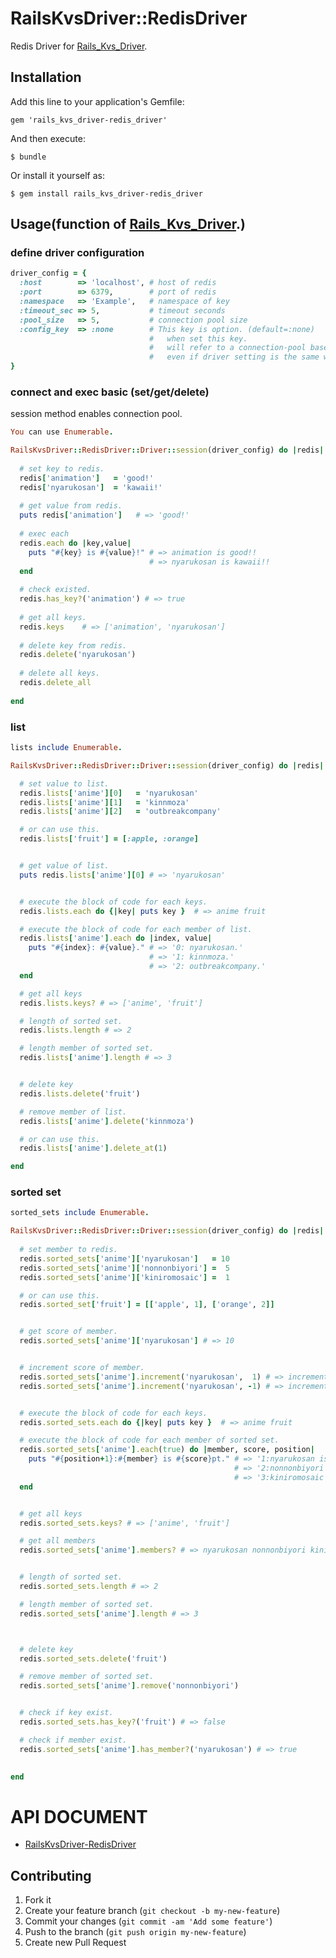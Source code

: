 # RailsKvsDriver::RedisDriver

Redis Driver for [Rails_Kvs_Driver](https://github.com/alfa-jpn/rails-kvs-driver).

## Installation

Add this line to your application's Gemfile:

    gem 'rails_kvs_driver-redis_driver'

And then execute:

    $ bundle

Or install it yourself as:

    $ gem install rails_kvs_driver-redis_driver

## Usage(function of [Rails_Kvs_Driver](https://github.com/alfa-jpn/rails-kvs-driver).)

### define driver configuration
``` ruby
driver_config = {
  :host        => 'localhost', # host of redis
  :port        => 6379,        # port of redis
  :namespace   => 'Example',   # namespace of key
  :timeout_sec => 5,           # timeout seconds
  :pool_size   => 5,           # connection pool size
  :config_key  => :none        # This key is option. (default=:none)
                               #   when set this key.
                               #   will refer to a connection-pool based on config_key,
                               #   even if driver setting is the same without this key.
}
```

### connect and exec basic (set/get/delete)
session method enables connection pool.
``` ruby
You can use Enumerable.

RailsKvsDriver::RedisDriver::Driver::session(driver_config) do |redis|
  
  # set key to redis.
  redis['animation']   = 'good!'
  redis['nyarukosan']  = 'kawaii!'
  
  # get value from redis.
  puts redis['animation']   # => 'good!'
  
  # exec each
  redis.each do |key,value|
    puts "#{key} is #{value}!" # => animation is good!!
                               # => nyarukosan is kawaii!!
  end
  
  # check existed.
  redis.has_key?('animation') # => true
  
  # get all keys.
  redis.keys    # => ['animation', 'nyarukosan']
  
  # delete key from redis.
  redis.delete('nyarukosan')
  
  # delete all keys.
  redis.delete_all
  
end
```

### list
``` ruby
lists include Enumerable.

RailsKvsDriver::RedisDriver::Driver::session(driver_config) do |redis|

  # set value to list.
  redis.lists['anime'][0]   = 'nyarukosan'
  redis.lists['anime'][1]   = 'kinnmoza'
  redis.lists['anime'][2]   = 'outbreakcompany'

  # or can use this.
  redis.lists['fruit'] = [:apple, :orange]


  # get value of list.
  puts redis.lists['anime'][0] # => 'nyarukosan'


  # execute the block of code for each keys.
  redis.lists.each do {|key| puts key }  # => anime fruit

  # execute the block of code for each member of list.
  redis.lists['anime'].each do |index, value|
    puts "#{index}: #{value}." # => '0: nyarukosan.'
                               # => '1: kinnmoza.'
                               # => '2: outbreakcompany.'
  end

  # get all keys
  redis.lists.keys? # => ['anime', 'fruit']

  # length of sorted set.
  redis.lists.length # => 2

  # length member of sorted set.
  redis.lists['anime'].length # => 3


  # delete key
  redis.lists.delete('fruit')

  # remove member of list.
  redis.lists['anime'].delete('kinnmoza')

  # or can use this.
  redis.lists['anime'].delete_at(1)

end
```

### sorted set
``` ruby
sorted_sets include Enumerable.

RailsKvsDriver::RedisDriver::Driver::session(driver_config) do |redis|
  
  # set member to redis.
  redis.sorted_sets['anime']['nyarukosan']   = 10
  redis.sorted_sets['anime']['nonnonbiyori'] =  5
  redis.sorted_sets['anime']['kiniromosaic'] =  1

  # or can use this.
  redis.sorted_set['fruit'] = [['apple', 1], ['orange', 2]]


  # get score of member.
  redis.sorted_sets['anime']['nyarukosan'] # => 10


  # increment score of member.
  redis.sorted_sets['anime'].increment('nyarukosan',  1) # => increment nyarukosan score 10 -> 11
  redis.sorted_sets['anime'].increment('nyarukosan', -1) # => increment nyarukosan score 11 -> 10


  # execute the block of code for each keys.
  redis.sorted_sets.each do {|key| puts key }  # => anime fruit

  # execute the block of code for each member of sorted set.
  redis.sorted_sets['anime'].each(true) do |member, score, position|
    puts "#{position+1}:#{member} is #{score}pt." # => '1:nyarukosan is 10pt.'
                                                  # => '2:nonnonbiyori is 5pt.'
                                                  # => '3:kiniromosaic is 1pt.'
  end


  # get all keys
  redis.sorted_sets.keys? # => ['anime', 'fruit']

  # get all members
  redis.sorted_sets['anime'].members? # => nyarukosan nonnonbiyori kiniromosaic


  # length of sorted set.
  redis.sorted_sets.length # => 2

  # length member of sorted set.
  redis.sorted_sets['anime'].length # => 3



  # delete key
  redis.sorted_sets.delete('fruit')

  # remove member of sorted set.
  redis.sorted_sets['anime'].remove('nonnonbiyori')


  # check if key exist.
  redis.sorted_sets.has_key?('fruit') # => false

  # check if member exist.
  redis.sorted_sets['anime'].has_member?('nyarukosan') # => true

 
end
```

# API DOCUMENT

* [RailsKvsDriver-RedisDriver](http://rubydoc.info/github/alfa-jpn/rails_kvs_driver-redis_driver/master/frames)


## Contributing

1. Fork it
2. Create your feature branch (`git checkout -b my-new-feature`)
3. Commit your changes (`git commit -am 'Add some feature'`)
4. Push to the branch (`git push origin my-new-feature`)
5. Create new Pull Request
